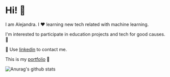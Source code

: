 # Hi! :wave:

I am Alejandra. I :heart: learning new tech related with machine learning. 

I'm interested to participate in education projects and tech for good causes. :full_moon_with_face:

:speech_balloon: Use [linkedin](https://www.linkedin.com/in/alejandra-berbesi-becerra/) to contact me.

This is my [portfolio](https://alejandraberbesi.github.io/) :space_invader:

![Anurag's github stats](https://github-readme-stats.vercel.app/api?username=alejandraberbesi&hide=stars,issues&count_private=true&show_icons=true&theme=cobalt)
